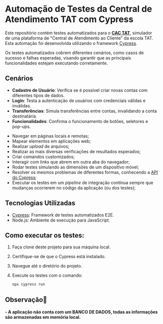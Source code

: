 # Automação de Testes da Central de Atendimento TAT com Cypress 

Este repositório contém testes automatizados para o **[CAC TAT](https://cac-tat.s3.eu-central-1.amazonaws.com/index.html)**, simulador de uma plataforma de "Central de Atendimento ao Cliente" da escola TAT. Esta automação foi desenvolvida utilizando o framework [Cypress](https://www.cypress.io/). 

Os testes automatizados cobrem diferentes cenários, como casos de sucesso e falhas esperadas, visando garantir que as principais funcionalidades estejam executando corretamente.

## Cenários 

- **Cadastro de Usuário**: Verifica se é possível criar novas contas com diferentes tipos de dados.
- **Login**: Testa a autenticação de usuários com credenciais válidas e inválidas.
- **Transferências**: Simula transferências entre contas, invalidando a conta destinatária.
- **Funcionalidades**: Confirma o funcionamento de botões, seletores e pop-ups.

* Navegar em páginas locais e remotas;
* Mapear elementos em aplicações web;
* Realizar _upload_ de arquivos;
* Realizar as mais diversas verificações de resultados esperados;
* Criar comandos customizados;
* Interagir com links que abrem em outra aba do navegador;
* Rodar testes simulando as dimensões de um dispositivo móvel;
* Resolver os mesmos problemas de diferentes formas, conhecendo a [API do Cypress](https://docs.cypress.io/api/table-of-contents);
* Executar os testes em um _pipeline_ de integração contínua sempre que mudanças ocorrerem no código da aplicação (ou dos testes);

  
## Tecnologias Utilizadas

- [Cypress](https://docs.cypress.io/guides/overview/why-cypress): Framework de testes automatizados E2E.
- Node.js: Ambiente de execução para JavaScript.
  

## Como executar os testes:

1. Faça clone deste projeto para sua máquina local.
2. Certifique-se de que o Cypress está instalado.
3. Navegue até o diretório do projeto.
4. Execute os testes com o comando:

   ```bash
   npx cypress run

## Observação🚨

#### - A aplicação não conta com um BANCO DE DADOS, todas as informações são armazenadas em memória local.


